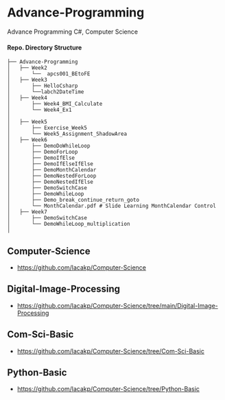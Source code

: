 # Advance-Programming
Advance Programming C#, Computer Science 



#### Repo. Directory Structure

    ├── Advance-Programming
    │   ├── Week2
    │       └──  apcs001_BEtoFE
    │   ├── Week3
    │       ├── HelloCsharp
    │       └──labch2DateTime
    │   ├── Week4
    │       ├── Week4_BMI_Calculate
    │       └── Week4_Ex1
    │
    │   ├── Week5
    │       ├── Exercise_Week5
    │       └── Week5_Assignment_ShadowArea
    │   ├── Week6
    │       ├── DemoDoWhileLoop
    │       ├── DemoForLoop
    │       ├── DemoIfElse
    │       ├── DemoIfElseIfElse
    │       ├── DemoMonthCalendar
    │       ├── DemoNestedForLoop
    │       ├── DemoNestedIfElse
    │       ├── DemoSwitchCase
    │       ├── DemoWhileLoop
    │       ├── Demo_break_continue_return_goto
    │       └── MonthCalendar.pdf # Slide Learning MonthCalendar Control
    │   ├── Week7
    │       ├── DemoSwitchCase
    │       └── DemoWhileLoop_multiplication
    │

## Computer-Science
- https://github.com/lacakp/Computer-Science

## Digital-Image-Processing
- https://github.com/lacakp/Computer-Science/tree/main/Digital-Image-Processing

## Com-Sci-Basic
- https://github.com/lacakp/Computer-Science/tree/Com-Sci-Basic

## Python-Basic
- https://github.com/lacakp/Computer-Science/tree/Python-Basic


<!-- <details>
<summary>Week 10</summary>
<br>


</details> -->
